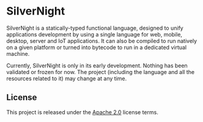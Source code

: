 # SilverNight

SilverNight is a statically-typed functional language, designed to unify applications development by using a single language for web, mobile, desktop, server and IoT applications. It can also be compiled to run natively on a given platform or turned into bytecode to run in a dedicated virtual machine.

Currently, SilverNight is only in its early development. Nothing has been validated or frozen for now. The project (including the language and all the resources related to it) may change at any time.

## License

This project is released under the [Apache 2.0](LICENSE.md) license terms.

